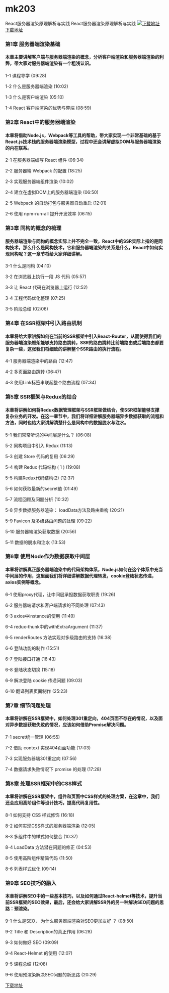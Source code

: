 # mk203
React服务器渲染原理解析与实践
React服务器渲染原理解析与实践
[![下载地址](https://img.mukewang.com/szimg/5fce02d609b9854b05400304.jpg "下载地址")](https://51xueit.vip "下载地址")
[下载地址](https://51xueit.vip "下载地址")
### 第1章 服务器端渲染基础 

#### 本章主要讲解客户端与服务器端渲染的概念，分析客户端渲染和服务器端渲染的利弊，带大家对服务器端渲染有一个粗浅认识。
1-1 课程导学 (09:28)

1-2 什么是服务器端渲染 (10:02)

1-3 什么是客户端渲染 (05:10)

1-4 React 客户端渲染的优势与弊端 (08:59)


### 第2章 React中的服务器端渲染

#### 本章将借助Node.js，Webpack等工具的帮助，带大家实现一个非常基础的基于React.js技术栈的服务器端渲染模型，过程中还会讲解虚拟DOM与服务器端渲染的内在联系。
2-1 在服务器端编写 React 组件 (06:34)

2-2 服务器端 Webpack 的配置 (18:25)

2-3 实现服务器端组件渲染 (10:02)

2-4 建立在虚拟DOM上的服务器端渲染 (06:50)

2-5 Webpack 的自动打包与服务器自动重启 (12:01)

2-6 使用 npm-run-all 提升开发效率 (06:15)


### 第3章 同构的概念的梳理 

#### 服务器端渲染与同构的概念实际上并不完全一致，React中的SSR实际上指的是同构技术，那么什么是同构技术，它和服务器端渲染的关系是什么，React中如何实现同构呢？这一章节将给大家详细讲解。
3-1 什么是同构 (04:10)

3-2 在浏览器上执行一段 JS 代码 (05:57)

3-3 让 React 代码在浏览器上运行 (12:52)

3-4 工程代码优化整理 (07:25)

3-5 阶段总结 (02:06)


### 第4章 在SSR框架中引入路由机制

#### 本章将给大家讲解如何在当前的SSR框架中引入React-Router，从而使得我们的服务器端渲染框架能够支持路由跳转，SSR的路由跳转比前端路由或后端路由都要复杂一些，这张我们将细致的讲解整个SSR路由的执行流程。
4-1 服务器端渲染中的路由 (12:47)

4-2 多页面路由跳转 (06:47)

4-3 使用Link标签串联起整个路由流程 (07:34)


### 第5章 SSR框架与Redux的结合 

#### 本章将讲解如何将Redux数据管理框架与SSR框架做结合，使SSR框架能够支撑复杂业务的开发。在这一章节中，我们将详细讲解服务器端异步数据获取的流程和方法，同时也给大家讲解清楚什么是同构中的数据脱水与注水。
5-1 我们常常听说的中间层是什么？ (06:08)

5-2 同构项目中引入 Redux (11:13)

5-3 创建 Store 代码的复用 (06:29)

5-4 构建 Redux 代码结构 ( 1 ) (19:08)

5-5 构建Redux代码结构(2) (12:37)

5-6 如何获取最新的secret值 (01:49)

5-7 流程回顾及问题分析 (10:32)

5-8 异步数据服务器渲染： loadData方法及路由重构 (20:21)

5-9 Favicon 及多级路由问题的处理 (09:22)

5-10 服务器端渲染获取数据 (20:56)

5-11 数据的脱水和注水 (13:53)


### 第6章 使用Node作为数据获取中间层

#### 本章将讲解真正服务器端渲染中的代码架构体系，Node.js如何在这个体系中充当中间层的作用，这里面我们将详细讲解数据代理转发，cookie登陆状态传递，axios实例等概念。
6-1 使用proxy代理，让中间层承担数据获取职责 (19:26)

6-2 服务器端请求和客户端请求的不同处理 (07:43)

6-3 axios中instance的使用 (11:49)

6-4 redux-thunk中的withExtraArgument (11:37)

6-5 renderRoutes 方法实现对多级路由的支持 (16:38)

6-6 登陆功能的制作 (15:51)

6-7 登陆接口打通 (16:43)

6-8 登陆状态切换 (15:18)

6-9 解决登陆 cookie 传递问题 (09:03)

6-10 翻译列表页面制作 (25:23)


### 第7章 细节问题处理

#### 本章将讲解在SSR框架中，如何处理301重定向，404页面不存在的情况，以及面对异步数据获取失败的情况，应该如何借助Promise解决问题。
7-1 secret统一管理 (06:55)

7-2 借助 context 实现404页面功能 (17:03)

7-3 实现服务器端301重定向 (07:56)

7-4 数据请求失败情况下 promise 的处理 (17:28)


### 第8章 处理SSR框架中的CSS样式

#### 本章将讲解在SSR框架中，组件和页面中CSS样式的处理方案，在这章中，我们还会应用高阶组件等设计技巧，提高代码复用性。
8-1 如何支持 CSS 样式修饰 (16:18)

8-2 如何实现CSS样式的服务器端渲染 (12:05)

8-3 多组件中的样式如何整合 (10:37)

8-4 LoadData 方法潜在问题的修正 (04:53)

8-5 使用高阶组件精简代码 (11:50)

8-6 列表样式优化 (09:14)


### 第9章 SEO技巧的融入

#### 本章将讲解SEO中的一些基本技巧，以及如何通过React-helmet等技术，提升当前SSR框架的SEO效果，最后，还会给大家讲解SSR外的另一种解决SEO问题的思路：预渲染。
9-1 什么是SEO， 为什么服务器端渲染对SEO更加友好 ？ (08:50)

9-2 Title 和 Description的真正作用 (06:28)

9-3 如何做好 SEO (09:09)

9-4 React-Helmet 的使用 (12:07)

9-5 课程总结 (12:08)

9-6 使用预渲染解决SEO问题的新思路 (20:29)


[下载地址](https://51xueit.vip "下载地址")
